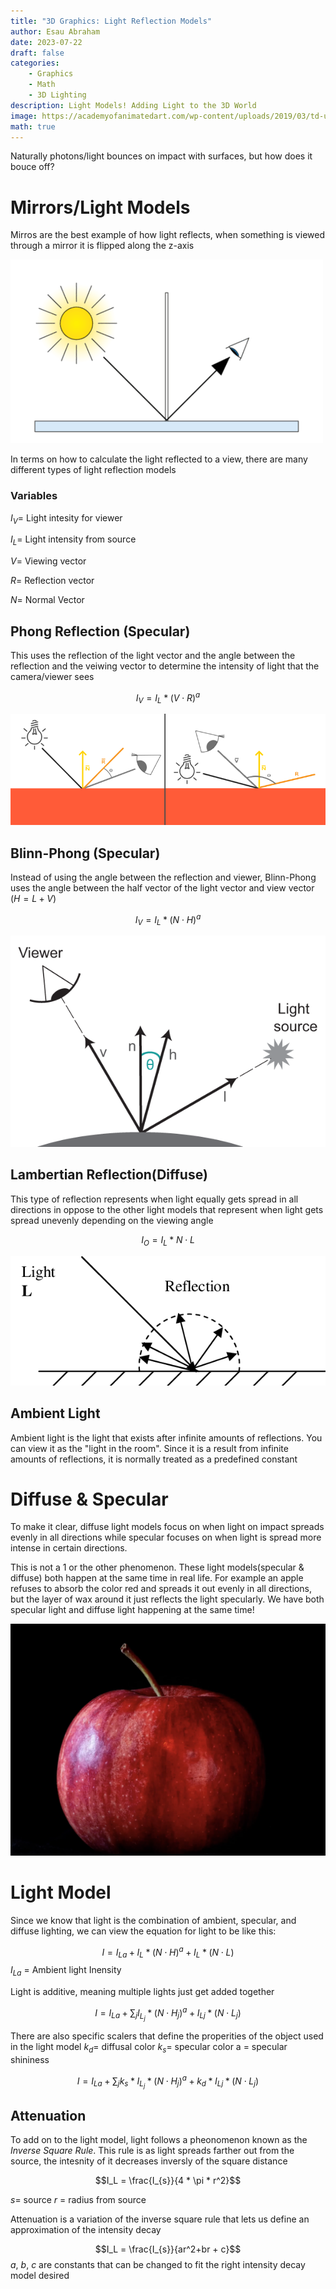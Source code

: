 ```yaml
---
title: "3D Graphics: Light Reflection Models"
author: Esau Abraham
date: 2023-07-22
draft: false
categories: 
    - Graphics
    - Math
    - 3D Lighting
description: Light Models! Adding Light to the 3D World
image: https://academyofanimatedart.com/wp-content/uploads/2019/03/td-u-CG-lighting-shadows-light-shading-featured.jpg
math: true
---
```


Naturally photons/light bounces on impact with surfaces, but how does it bouce off?

# Mirrors/Light Models
Mirros are the best example of how light reflects, when something is viewed through a mirror it is flipped along the z-axis

![Light](light.png)

In terms on how to calculate the light reflected to a view, there are many different types of light reflection models

### Variables
$I_V =$ Light intesity for viewer

$I_L =$ Light intensity from source

$V =$ Viewing vector

$R =$ Reflection vector

$N =$ Normal Vector

## Phong Reflection (Specular)

This uses the reflection of the light vector and the angle between the reflection and the veiwing vector to determine the intensity of light that the camera/viewer sees

$$I_V = I_L * (V \cdot R)^a$$

![phong](phong.png)

## Blinn-Phong (Specular)
Instead of using the angle between the reflection and viewer, Blinn-Phong uses the angle between the half vector of the light vector and view vector ($H = L + V$)

$$I_V = I_L * (N \cdot H)^a$$

![bphong](blinn-phong.png)

## Lambertian Reflection(Diffuse)
This type of reflection represents when light equally gets spread in all directions in oppose to the other light models that represent when light gets spread unevenly depending on the viewing angle

$$I_O = I_L * N \cdot L$$

![diffuse](diffuse.png)

## Ambient Light
Ambient light is the light that exists after infinite amounts of reflections. You can view it as the "light in the room". Since it is a result from infinite amounts of reflections, it is normally treated as a predefined constant

# Diffuse & Specular
To make it clear, diffuse light models focus on when light on impact spreads evenly in all directions while specular focuses on when light is spread more intense in certain directions. 

This is not a 1 or the other phenomenon. These light models(specular & diffuse) both happen at the same time in real life. For example an apple refuses to absorb the color red and spreads it out evenly in all directions, but the layer of wax around it just reflects the light specularly. We have both specular light and diffuse light happening at the same time!

![apple](apple.png)

# Light Model
Since we know that light is the combination of ambient, specular, and diffuse lighting, we can view the equation for light to be like this:

$$I = I_{La} + I_L * (N \cdot H)^a + I_L * (N \cdot L)$$
$I_{La}$ = Ambient light Inensity

Light is additive, meaning multiple lights just get added together

$$I = I_{La} + \sum_{j} I_{L_{j}} * (N \cdot H_{j})^a + {I_L{_j}} * (N \cdot L_{j})$$

There are also specific scalers that define the properities of the object used in the light model
$k_d=$ diffusal color
$k_s=$ specular color
a = specular shininess

$$I = I_{La} + \sum_{j} k_s * I_{L_{j}} * (N \cdot H_{j})^a + k_d *{I_L{_j}} * (N \cdot L_{j})$$

## Attenuation
To add on to the light model, light follows a pheonomenon known as the *Inverse Square Rule*. This rule is as light spreads farther out from the source, the intesnity of it decreases inversly of the square distance

$$I_L = \frac{I_{s}}{4 * \pi * r^2}$$

$s=$ source
$r$ = radius from source

Attenuation is a variation of the inverse square rule that lets us define an approximation of the intensity decay

$$I_L = \frac{I_{s}}{ar^2+br + c}$$
$a$, $b$, $c$ are constants that can be changed to fit the right intensity decay model desired 